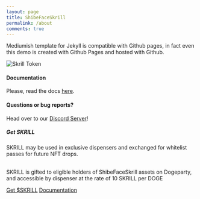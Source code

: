 ```yaml
---
layout: page
title: ShibeFaceSkrill
permalink: /about
comments: true
---
```


<div class="row justify-content-between">
<div class="col-md-8 pr-5">

<p>Mediumish template for Jekyll is compatible with Github pages, in fact even this demo is created with Github Pages and hosted with Github.</p>

<p class="mb-5"><img class="shadow-lg" src="{{site.baseurl}}/data/SKRILL.png" alt="Skrill Token" /></p>
<h4>Documentation</h4>

<p>Please, read the docs <a href="https://docs.shibeface.finance/">here</a>.</p>

<h4>Questions or bug reports?</h4>

<p>Head over to our <a href="https://discord.gg/56J85Kk32m">Discord Server</a>!</p>

</div>

<div class="col-md-4">

<div class="sticky-top sticky-top-80">
<h5>Get SKRILL</h5>

<p>SKRILL may be used in exclusive dispensers and exchanged for whitelist passes for future NFT drops.<br><br>

SKRILL is gifted to eligible holders of ShibeFaceSkrill assets on Dogeparty, and accessible by dispenser at the rate of 10 SKRILL per DOGE</p>


<a target="_blank" href="https://dogeparty.xchain.io/tx/8daefe7f107de2adb6cb2e10f3e292bc15570070d0970c4bff9b82887ef8d490" class="btn btn-danger">Get $SKRILL</a> <a target="_blank" href="https://docs.shibeface.finance" class="btn btn-warning">Documentation</a>

</div>
</div>
</div>
